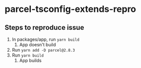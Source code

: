 # parcel-tsconfig-extends-repro

## Steps to reproduce issue
1. In packages/app, run `yarn build`
   1. App doesn't build
2. Run `yarn add -D parcel@2.8.3`
3. Run `yarn build`
   1. App builds

